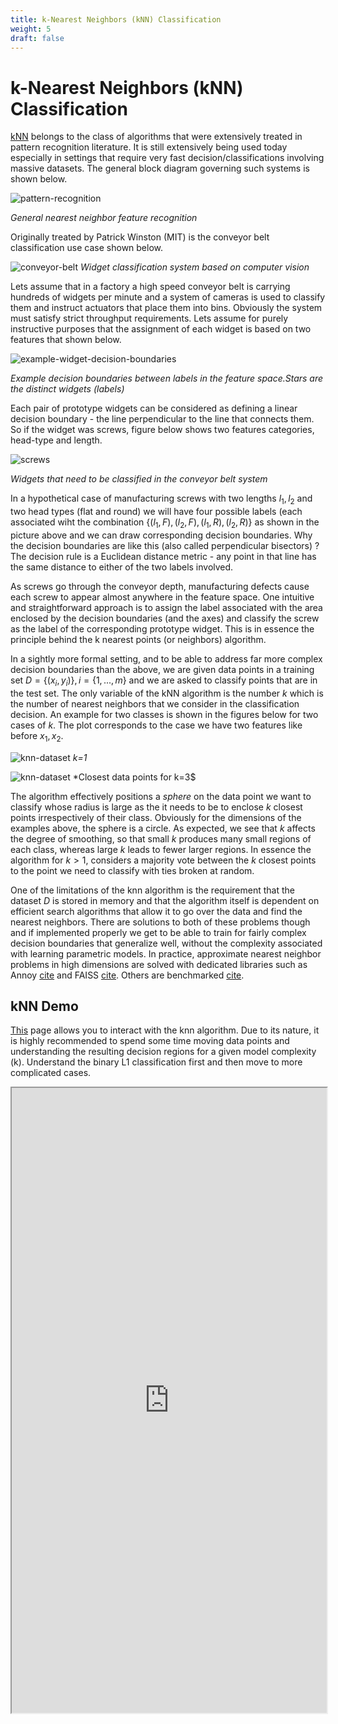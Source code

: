 ```yaml
---
title: k-Nearest Neighbors (kNN) Classification
weight: 5
draft: false
---
```


# k-Nearest Neighbors (kNN) Classification

[kNN](https://www.semanticscholar.org/paper/Nearest-neighbor-pattern-classification-Cover-Hart/0efb841403aa6252b39ae6975c1cc5410554ef7b) belongs to the class of algorithms that were extensively treated in pattern recognition literature. It is still extensively being used today especially in settings that require very fast decision/classifications involving massive datasets. The general block diagram governing such systems is shown below.

![pattern-recognition](images/pattern-recognition.png#center)

*General nearest neighbor feature recognition*

Originally treated by Patrick Winston (MIT) is the conveyor belt classification use case shown below.

![conveyor-belt](images/conveyor-belt.png#center)
*Widget classification system based on computer vision*

Lets assume that in a factory a high speed conveyor belt is carrying hundreds of widgets per minute and a system of cameras is used to classify them and instruct actuators that place them into bins. Obviously the system must satisfy strict throughput requirements. Lets assume for purely instructive purposes that the assignment of each widget is based on two features that shown below. 

![example-widget-decision-boundaries](images/widget-example-decision-boundaries.png#center)

*Example decision boundaries between labels in the feature space.Stars are the distinct widgets (labels)*

Each pair of prototype widgets can be considered as defining a linear decision boundary - the line perpendicular to the line that connects them. So if the widget was screws, figure below shows two features categories, head-type and length.

![screws](images/screwlength.jpg#center)

*Widgets that need to be classified in the conveyor belt system*


In a hypothetical case of manufacturing screws with two lengths $l_1, l_2$ and two head types (flat and round) we will have four possible labels (each associated wiht the combination $\{(l_1, F), (l_2, F), (l_1,R), (l_2, R)\}$ as shown in the picture above and we can draw corresponding decision boundaries. Why the decision boundaries are like this (also called perpendicular bisectors) ? The decision rule is a Euclidean distance metric - any point in that line has the same distance to either of the two labels involved. 

As screws go through the conveyor depth, manufacturing defects cause each screw to appear almost anywhere in the feature space. One intuitive and straightforward approach is to assign the label associated with the area enclosed by the decision boundaries (and the axes) and classify the screw as the label of the corresponding prototype widget. This is in essence the principle behind the k nearest points (or neighbors) algorithm. 

In a sightly more formal setting, and to be able to address far more complex decision boundaries than the above, we are given data points in a training set $D = \{(x_i,y_i)\}, i=\{1, ..., m\}$ and we are asked to classify points that are in the test set. The only variable of the kNN algorithm is the number $k$ which is the number of nearest neighbors that we consider in the classification decision. An example for two classes is shown in the figures below for two cases of $k$. The plot corresponds to the case we have two features like before $x_1, x_2$.

![knn-dataset](images/Figure2.27b.png#center)
*k=1*

![knn-dataset](images/Figure2.27a.png#center)
*Closest data points for k=3$

The algorithm effectively positions a *sphere* on the data point we want to classify whose radius is large as the it needs to be to enclose $k$ closest points irrespectively of their class. Obviously for the dimensions of the examples above, the sphere is a circle. As expected, we see that $k$ affects the degree of smoothing, so that small $k$ produces many small regions of each class, whereas large $k$ leads to fewer larger regions. In essence the algorithm for $k>1$, considers a majority vote between the $k$ closest points to the point we need to classify with ties broken at random.  

One of the limitations of the knn algorithm is the requirement that the dataset $D$ is stored in memory and that the algorithm itself is dependent on efficient search algorithms that allow it to go over the data and find the nearest neighbors. There are solutions to both of these problems though and if implemented properly we get to be able to train for fairly complex decision boundaries that generalize well, without the complexity associated with learning parametric models. In practice, approximate nearest neighbor problems in high dimensions are solved with dedicated libraries such as Annoy [cite](https://github.com/spotify/annoy) and FAISS [cite](https://github.com/facebookresearch/faiss). Others  are benchmarked [cite](https://github.com/erikbern/ann-benchmarks). 

## kNN Demo
[This](http://vision.stanford.edu/teaching/cs231n-demos/knn/) page allows you to interact with the knn algorithm. Due to its nature, it is highly recommended to spend some time moving data points and understanding the resulting decision regions for a given model complexity (k). Understand the binary L1 classification first and then move to more complicated cases. 

<iframe src="http://vision.stanford.edu/teaching/cs231n-demos/knn/" width="100%" height="1000px;"></iframe>
